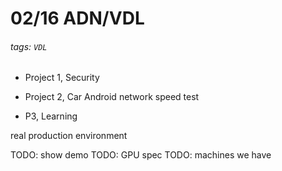 # 02/16 ADN/VDL 

###### tags: `VDL`

- Project 1, Security

- Project 2, Car
Android network speed test


- P3, Learning

real production environment

TODO: show demo
TODO: GPU spec
TODO: machines we have
